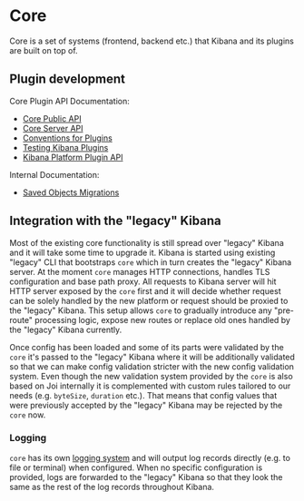 # Core

Core is a set of systems (frontend, backend etc.) that Kibana and its plugins are built on top of.

## Plugin development
Core Plugin API Documentation:
 - [Core Public API](/docs/development/core/public/kibana-plugin-core-public.md)
 - [Core Server API](/docs/development/core/server/kibana-plugin-core-server.md)
 - [Conventions for Plugins](./CONVENTIONS.md)
 - [Testing Kibana Plugins](./TESTING.md)
 - [Kibana Platform Plugin API](./docs/developer/architecture/kibana-platform-plugin-api.asciidoc )

Internal Documentation:
 - [Saved Objects Migrations](./server/saved_objects/migrations/README.md)

## Integration with the "legacy" Kibana

Most of the existing core functionality is still spread over "legacy" Kibana and it will take some time to upgrade it.
Kibana is started using existing "legacy" CLI that bootstraps `core` which in turn creates the "legacy" Kibana server.
At the moment `core` manages HTTP connections, handles TLS configuration and base path proxy. All requests to Kibana server
will hit HTTP server exposed by the `core` first and it will decide whether request can be solely handled by the new
platform or request should be proxied to the "legacy" Kibana. This setup allows `core` to gradually introduce any "pre-route"
processing logic, expose new routes or replace old ones handled by the "legacy" Kibana currently.

Once config has been loaded and some of its parts were validated by the `core` it's passed to the "legacy" Kibana where
it will be additionally validated so that we can make config validation stricter with the new config validation system.
Even though the new validation system provided by the `core` is also based on Joi internally it is complemented with custom
rules tailored to our needs (e.g. `byteSize`, `duration` etc.). That means that config values that were previously accepted
by the "legacy" Kibana may be rejected by the `core` now.

### Logging
`core` has its own [logging system](./server/logging/README.mdx) and will output log records directly (e.g. to file or terminal) when configured. When no
specific configuration is provided, logs are forwarded to the "legacy" Kibana so that they look the same as the rest of the
log records throughout Kibana.
